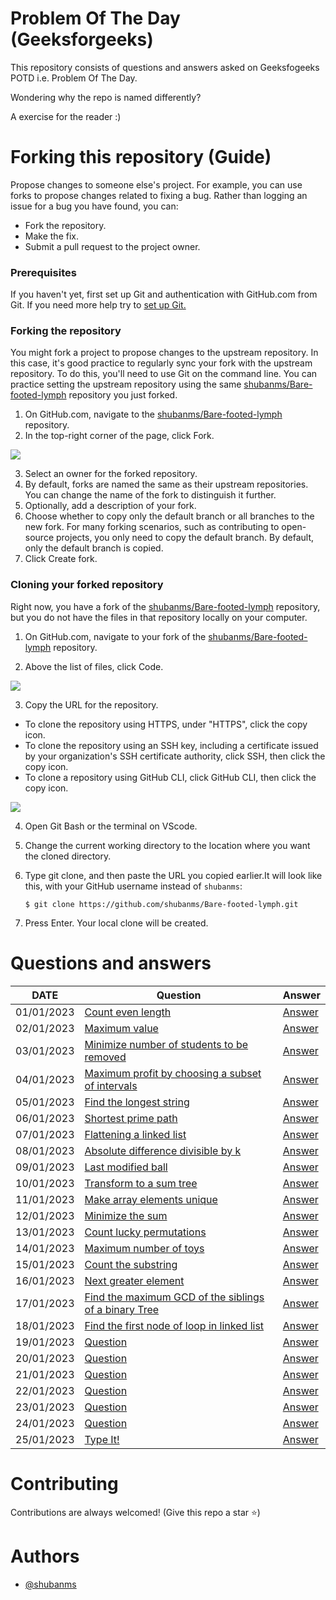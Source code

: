 
# Problem Of The Day (Geeksforgeeks)

This repository consists of questions and answers asked on Geeksfogeeks POTD 
i.e. Problem Of The Day.

Wondering why the repo is named differently?


A exercise for the reader :)

# Forking this repository (Guide)

Propose changes to someone else's project.
For example, you can use forks to propose 
changes related to fixing a bug. 
Rather than logging an issue for a bug you have 
found, you can:

- Fork the repository.
- Make the fix.
- Submit a pull request to the project owner.

### Prerequisites
If you haven't yet, 
first set up Git and authentication 
with GitHub.com from Git.
If you need more help try to [set up Git.](https://docs.github.com/en/get-started/quickstart/set-up-git)


### Forking the repository

You might fork a project to propose changes to the
upstream repository. In this case, it's good 
practice to regularly sync your fork with the upstream 
repository. To do this, you'll need to use Git on the 
command line. You can practice setting the upstream 
repository using the same [shubanms/Bare-footed-lymph](https://github.com/shubanms/Bare-footed-lymph)
repository you just forked.


1. On GitHub.com, navigate to the [shubanms/Bare-footed-lymph](https://github.com/shubanms/Bare-footed-lymph) repository.
2. In the top-right corner of the page, click Fork.
<img src="https://docs.github.com/assets/cb-23088/images/help/repository/fork_button.png">

3. Select an owner for the forked repository.
4. By default, forks are named the same as their upstream repositories. You can change the name of the fork to distinguish it further.
5. Optionally, add a description of your fork.
6. Choose whether to copy only the default branch or all branches to the new fork. For many forking scenarios, such as contributing to open-source projects, you only need to copy the default branch. By default, only the default branch is copied.
7. Click Create fork.

### Cloning your forked repository

Right now, you have a fork of the [shubanms/Bare-footed-lymph](https://github.com/shubanms/Bare-footed-lymph) repository, but you do not have the files in that repository locally on your computer.

1. On GitHub.com, navigate to your fork of the [shubanms/Bare-footed-lymph](https://github.com/shubanms/Bare-footed-lymph) repository.

2. Above the list of files, click Code.
<img src="https://docs.github.com/assets/cb-20363/images/help/repository/code-button.png">

3. Copy the URL for the repository.

- To clone the repository using HTTPS, under "HTTPS", click the copy icon.
- To clone the repository using an SSH key, including a certificate issued by your organization's SSH certificate authority, click SSH, then click the copy icon.
- To clone a repository using GitHub CLI, click GitHub CLI, then click the copy icon.

<img src="https://docs.github.com/assets/cb-33207/images/help/repository/https-url-clone-cli.png">

4. Open Git Bash or the terminal on VScode.

5. Change the current working directory to the location where you want the cloned directory.

6. Type git clone, and then paste the URL you copied earlier.It will look like this, with your GitHub username instead of `shubanms`:

    ```
    $ git clone https://github.com/shubanms/Bare-footed-lymph.git
    ```

7. Press Enter. Your local clone will be created.

# Questions and answers
DATE  | Question  |  Answer
------------- | -------------  |  -------------  |
01/01/2023  | [Count even length](https://practice.geeksforgeeks.org/problems/count-even-length1907/1)   |  [Answer](https://github.com/shubanms/Bare-footed-lymph/blob/main/CountEvenLength.py)   |
02/01/2023  | [Maximum value](https://practice.geeksforgeeks.org/problems/ec277982aea7239b550b28421e00acbb1ea03d2c/1)   |  [Answer](https://github.com/shubanms/Bare-footed-lymph/blob/main/MaximumValue.py)   |
03/01/2023  | [Minimize number of students to be removed](https://practice.geeksforgeeks.org/problems/7d0fa4007b8eabadc404fcc9fa917aa52982aa96/1)   |  [Answer](https://github.com/shubanms/Bare-footed-lymph/blob/main/MinimizeNumberOfStudentsToBeRemoved.py)   |
04/01/2023  | [Maximum profit by choosing a subset of intervals](https://practice.geeksforgeeks.org/problems/649205908e04ac00f303626fa845261318adfa8f/1)   |  [Answer](https://github.com/shubanms/Bare-footed-lymph/blob/main/MaximumProfitByChoosingASubsetOfIntervals.py)   |
05/01/2023  | [Find the longest string](https://practice.geeksforgeeks.org/problems/8d157f11af5416087251513cfc38ffc4d23be308/1)   |  [Answer](https://github.com/shubanms/Bare-footed-lymph/blob/main/FindTheLongestString.py)   |
06/01/2023  | [Shortest prime path](https://practice.geeksforgeeks.org/problems/1646a9b5169d7571cf672f2a31533af083d1f479/1)   |  [Answer](https://github.com/shubanms/Bare-footed-lymph/blob/main/ShortestPrimePath.py)   |
07/01/2023  | [Flattening a linked list](https://practice.geeksforgeeks.org/problems/da62a798bca208c7a678c133569c3dc7f5b73500/1)   |  [Answer](https://github.com/shubanms/Bare-footed-lymph/blob/main/FlatteningALinkedList.py)   |
08/01/2023  | [Absolute difference divisible by k](https://practice.geeksforgeeks.org/problems/e0059183c88ab680b2f73f7d809fb8056fe9dc43/1)   |  [Answer](https://github.com/shubanms/Bare-footed-lymph/blob/main/AbsoluteDifferenceDivisibleByK.py)   |
09/01/2023  | [Last modified ball](https://practice.geeksforgeeks.org/problems/33af95e5935f1f2a0c3f5083c4b9d0db68e97bd4/1)   |  [Answer](https://github.com/shubanms/Bare-footed-lymph/blob/main/LastModifiedBall.py)   |
10/01/2023  | [Transform to a sum tree](https://practice.geeksforgeeks.org/problems/d7e0ce338b11f0be36877d9c35cc8dfad6636957/1)   |  [Answer](https://github.com/shubanms/Bare-footed-lymph/blob/main/TransformToSumTree.py)   |
11/01/2023  | [Make array elements unique](https://practice.geeksforgeeks.org/problems/6e63df6d2ebdf6408a9b364128bb1123b5b13450/1)   |  [Answer](https://github.com/shubanms/Bare-footed-lymph/blob/main/MakeArrayElementsUnique.py)   |
12/01/2023  | [Minimize the sum](https://practice.geeksforgeeks.org/problems/86e609332c9ef4f6b8aa79db11a6c0808c4a1bca/1)   |  [Answer](https://github.com/shubanms/Bare-footed-lymph/blob/main/MinimizeTheSum.py)   |
13/01/2023  | [Count lucky permutations](https://practice.geeksforgeeks.org/problems/e9e2da3de3eb35679ca7e17b752ae877635f1a26/1)   |  [Answer]()   |
14/01/2023  | [Maximum number of toys](https://practice.geeksforgeeks.org/problems/maximum-number-of-toys/1)   |  [Answer]()   |
15/01/2023  | [Count the substring](https://practice.geeksforgeeks.org/problems/f72994353d123b925ff20f0694b662191df03ea2/1)   |  [Answer]()   |
16/01/2023  | [Next greater element](https://practice.geeksforgeeks.org/problems/214734e358208c1c6811d9b237b518f6b3c3c094/1)   |  [Answer]()   |
17/01/2023  | [Find the maximum GCD of the siblings of a binary Tree](https://practice.geeksforgeeks.org/problems/6eb51dc638ee1b936f38d1ab4b2f7062d4425463/1)   |  [Answer]()   |
18/01/2023  | [Find the first node of loop in linked list](https://practice.geeksforgeeks.org/problems/44bb5287b98797782162ffe3d2201621f6343a4b/1)   |  [Answer](https://github.com/shubanms/Bare-footed-lymph/blob/main/FindingTheFirstNodeInALinkedList.py)   |
19/01/2023  |  [Question]()  |  [Answer]()
20/01/2023  |  [Question]()  |  [Answer]()
21/01/2023  |  [Question]()  |  [Answer]()
22/01/2023  |  [Question]()  |  [Answer]()
23/01/2023  |  [Question]()  |  [Answer]()
24/01/2023  |  [Question]()  |  [Answer]()
25/01/2023  |  [Type It!](https://practice.geeksforgeeks.org/problems/95080eb9efbf7cc5cb4851ddf8d7946e3f212a49/1)  |  [Answer](https://github.com/shubanms/Bare-footed-lymph/blob/5e1f56976db865984e972f1176519699da5a199a/TypeIt.py)

# Contributing

Contributions are always welcomed! (Give this repo a star ⭐)



# Authors

- [@shubanms](https://github.com/shubanms)

